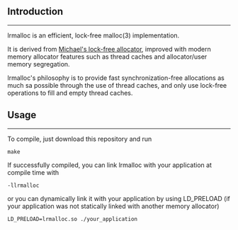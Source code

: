 
## Introduction
----
lrmalloc is an efficient, lock-free malloc(3) implementation.

It is derived from [Michael's lock-free allocator](https://dl.acm.org/citation.cfm?doid=996841.996848), improved with modern memory allocator features such as thread caches and allocator/user memory segregation.

lrmalloc's philosophy is to provide fast synchronization-free allocations as much sa possible through the use of thread caches, and only use lock-free operations to fill and empty thread caches.

## Usage
----
To compile, just download this repository and run 
```console
make
```

If successfully compiled, you can link lrmalloc with your application at compile time with
```console
-llrmalloc
```
or you can dynamically link it with your application by using LD_PRELOAD (if your application was not statically linked with another memory allocator)
```console
LD_PRELOAD=lrmalloc.so ./your_application
```
 
